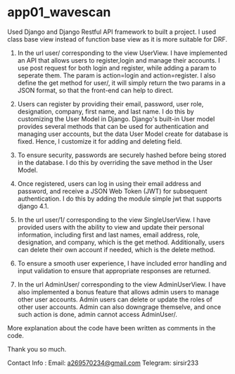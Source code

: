 # app01_wavescan
Used Django and Django Restful API framework to built a project.
I used class base view instead of function base view as it is more suitable for DRF.

1. In the url user/ corresponding to the view UserView. I have implemented an API that allows users to register,login and manage their accounts. I use post request for both login and register, while adding a param to seperate them. The param is action=login and action=register. I also define the get method for user/, it will simply return the two params in a JSON format, so that the front-end can help to direct.

2. Users can register by providing their email, password, user role, designation, company, first name, and last name. I do this by customizing the User Model in Django. Django's built-in User model provides several methods that can be used for authentication and managing user accounts, but the data User Model create for database is fixed. Hence, I customize it for adding and deleting field.

3. To ensure security, passwords are securely hashed before being stored in the database. I do this by overriding the save method in the User Model.

4. Once registered, users can log in using their email address and password, and receive a JSON Web Token (JWT) for subsequent authentication. I do this by adding the module simple jwt that supports django 4.1.

5. In the url user/1/ corresponding to the view SingleUserView. I have provided users with the ability to view and update their personal information, including first and last names, email address, role, designation, and company, which is the get method. Additionally, users can delete their own account if needed, which is the delete method.

6. To ensure a smooth user experience, I have included error handling and input validation to ensure that appropriate responses are returned.

7. In the url AdminUser/ corresponding to the view AdminUserView. I have also implemented a bonus feature that allows admin users to manage other user accounts. Admin users can delete or update the roles of other user accounts. Admin can also downgrage themselve, and once such action is done, admin cannot access AdminUser/.



More explanation about the code have been written as comments in the code.

Thank you so much.

Contact Info :
  Email: a269570234@gmail.com
  Telegram: sirsir233
